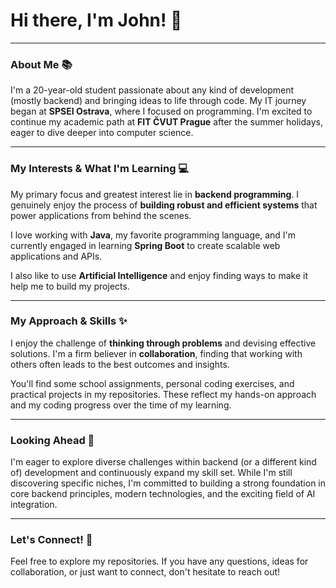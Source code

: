 # Hi there, I'm John! 👋

---

### About Me 📚

I'm a 20-year-old student passionate about any kind of development (mostly backend) and bringing ideas to life through code. My IT journey began at **SPSEI Ostrava**, where I focused on programming. I'm excited to continue my academic path at **FIT ČVUT Prague** after the summer holidays, eager to dive deeper into computer science.

---

### My Interests & What I'm Learning 💻

My primary focus and greatest interest lie in **backend programming**. I genuinely enjoy the process of **building robust and efficient systems** that power applications from behind the scenes.

I love working with **Java**, my favorite programming language, and I'm currently engaged in learning **Spring Boot** to create scalable web applications and APIs.

I also like to use **Artificial Intelligence** and enjoy finding ways to make it help me to build my projects.

---

### My Approach & Skills ✨

I enjoy the challenge of **thinking through problems** and devising effective solutions. I'm a firm believer in **collaboration**, finding that working with others often leads to the best outcomes and insights.

You'll find some school assignments, personal coding exercises, and practical projects in my repositories. These reflect my hands-on approach and my coding progress over the time of my learning.

---

### Looking Ahead 🚀

I'm eager to explore diverse challenges within backend (or a different kind of) development and continuously expand my skill set. While I'm still discovering specific niches, I'm committed to building a strong foundation in core backend principles, modern technologies, and the exciting field of AI integration.

---

### Let's Connect! 🤝

Feel free to explore my repositories. If you have any questions, ideas for collaboration, or just want to connect, don't hesitate to reach out!
